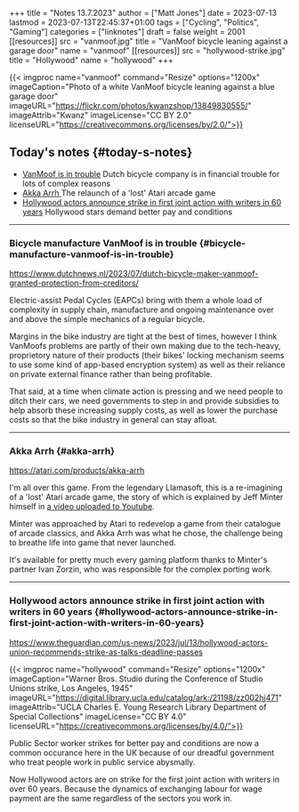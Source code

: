 +++
title = "Notes 13.7.2023"
author = ["Matt Jones"]
date = 2023-07-13
lastmod = 2023-07-13T22:45:37+01:00
tags = ["Cycling", "Politics", "Gaming"]
categories = ["linknotes"]
draft = false
weight = 2001
[[resources]]
  src = "vanmoof.jpg"
  title = "VanMoof bicycle leaning against a garage door"
  name = "vanmoof"
[[resources]]
  src = "hollywood-strike.jpg"
  title = "Hollywood"
  name = "hollywood"
+++

{{< imgproc name="vanmoof"
    command="Resize"
    options="1200x"
    imageCaption="Photo of a white VanMoof bicycle leaning against a blue garage door"
    imageURL="https://flickr.com/photos/kwanzshop/13849830555/"
    imageAttrib="Kwanz"
    imageLicense="CC BY 2.0"
    licenseURL="https://creativecommons.org/licenses/by/2.0/">}}


## Today's notes {#today-s-notes}

-   [VanMoof is in trouble](/blog/links/2023/07/13#bicycle-manufacture-vanmoof-is-in-trouble) Dutch bicycle company is in financial trouble for lots of complex reasons
-   [Akka Arrh ](/blog/links/2023/07/13#akka-arrh)The relaunch of a 'lost' Atari arcade game
-   [Hollywood actors announce strike in first joint action with writers in 60 years](/blog/links/2023/07/13#hollywood-actors-announce-strike-in-first-joint-action-with-writers-in-60-years) Hollywood stars demand better pay and conditions

<!--more-->

---


### Bicycle manufacture VanMoof is in trouble {#bicycle-manufacture-vanmoof-is-in-trouble}

<https://www.dutchnews.nl/2023/07/dutch-bicycle-maker-vanmoof-granted-protection-from-creditors/>

Electric-assist Pedal Cycles (EAPCs) bring with them a whole load of complexity in supply chain, manufacture and ongoing maintenance over and above the simple mechanics of a regular bicycle.

Margins in the bike industry are tight at the best of times, however I think VanMoofs problems are partly of their own making due to the tech-heavy, proprietory nature of their products (their bikes' locking mechanism seems to use some kind of app-based encryption system) as well as their reliance on private external finance rather than being profitable.

That said, at a time when climate action is pressing and we need people to ditch their cars, we need governments to step in and provide subsidies to help absorb these increasing supply costs, as well as lower the purchase costs  so that the bike industry in general can stay afloat.

---


### Akka Arrh {#akka-arrh}

<https://atari.com/products/akka-arrh>

I'm all over this game. From the legendary Llamasoft, this is a re-imagining of a 'lost' Atari arcade game, the story of which is explained by Jeff Minter himself in [a video uploaded to Youtube](https://www.youtube.com/watch?v=qtkifcXjJ9Q).

Minter was approached by Atari to redevelop a game from their catalogue of arcade classics, and Akka Arrh was what he chose, the challenge being to breathe life into game that never launched.

It's available for pretty much every gaming platform thanks to Minter's partner Ivan Zorzin, who was responsible for the complex porting work.

---


### Hollywood actors announce strike in first joint action with writers in 60 years {#hollywood-actors-announce-strike-in-first-joint-action-with-writers-in-60-years}

<https://www.theguardian.com/us-news/2023/jul/13/hollywood-actors-union-recommends-strike-as-talks-deadline-passes>

{{< imgproc name="hollywood"
    command="Resize"
    options="1200x"
    imageCaption="Warner Bros. Studio during the Conference of Studio Unions strike, Los Angeles, 1945"
    imageURL="https://digital.library.ucla.edu/catalog/ark:/21198/zz002hj471"
    imageAttrib="UCLA Charles E. Young Research Library Department of Special Collections"
    imageLicense="CC BY 4.0"
    licenseURL="https://creativecommons.org/licenses/by/4.0/">}}

Public Sector worker strikes for better pay and conditions are now a common occurance here in the UK because of our dreadful government who treat people work in public service abysmally.

Now Hollywood actors are on strike for the first joint action with writers in over 60 years. Because the dynamics of exchanging labour for wage payment are the same regardless of the sectors you work in.


[//]: # "Exported with love from a post written in Org mode"
[//]: # "- https://github.com/kaushalmodi/ox-hugo"